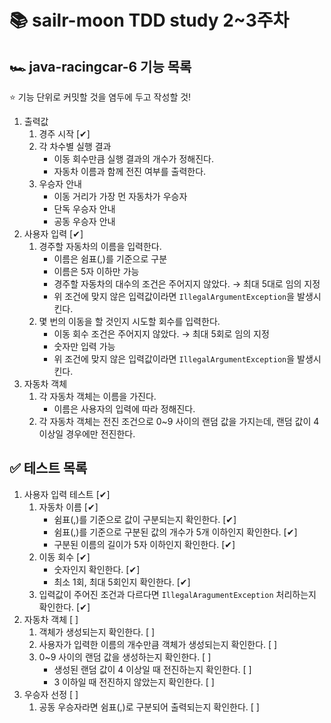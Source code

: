 # 📚 sailr-moon TDD study 2~3주차
## 🏎️ java-racingcar-6 기능 목록
⭐️ 기능 단위로 커밋할 것을 염두에 두고 작성할 것!
1. 출력값
   1. 경주 시작 [✔]
   2. 각 차수별 실행 결과
      * 이동 회수만큼 실행 결과의 개수가 정해진다.
      * 자동차 이름과 함께 전진 여부를 출력한다.
   3. 우승자 안내
      * 이동 거리가 가장 먼 자동차가 우승자
      * 단독 우승자 안내
      * 공동 우승자 안내
2. 사용자 입력 [✔]
   1. 경주할 자동차의 이름을 입력한다.
      * 이름은 쉼표(,)를 기준으로 구분
      * 이름은 5자 이하만 가능
      * 경주할 자동차의 대수의 조건은 주어지지 않았다. → 최대 5대로 임의 지정
      * 위 조건에 맞지 않은 입력값이라면 ``IllegalArgumentException``을 발생시킨다.
   2. 몇 번의 이동을 할 것인지 시도할 회수를 입력한다.
      * 이동 회수 조건은 주어지지 않았다. → 최대 5회로 임의 지정
      * 숫자만 입력 가능
      * 위 조건에 맞지 않은 입력값이라면 ``IllegalArgumentException``을 발생시킨다.
3. 자동차 객체
   1. 각 자동차 객체는 이름을 가진다.
       * 이름은 사용자의 입력에 따라 정해진다.
   2. 각 자동차 객체는 전진 조건으로 0~9 사이의 랜덤 값을 가지는데, 랜덤 값이 4 이상일 경우에만 전진한다.

## ✅ 테스트 목록
1. 사용자 입력 테스트 [✔]
   1. 자동차 이름 [✔]
      * 쉼표(,)를 기준으로 값이 구분되는지 확인한다. [✔]
      * 쉼표(,)를 기준으로 구분된 값의 개수가 5개 이하인지 확인한다. [✔]
      * 구분된 이름의 길이가 5자 이하인지 확인한다. [✔]
   2. 이동 회수 [✔]
      * 숫자인지 확인한다. [✔]
      * 최소 1회, 최대 5회인지 확인한다. [✔]
   3. 입력값이 주어진 조건과 다르다면 ``IllegalAragumentException`` 처리하는지 확인한다. [✔]
2. 자동차 객체 [ ]
   1. 객체가 생성되는지 확인한다. [ ]
   2. 사용자가 입력한 이름의 개수만큼 객체가 생성되는지 확인한다. [ ]
   3. 0~9 사이의 랜덤 값을 생성하는지 확인한다. [ ]
      * 생성된 랜덤 값이 4 이상일 때 전진하는지 확인한다. [ ]
      * 3 이하일 때 전진하지 않았는지 확인한다. [ ]
3. 우승자 선정 [ ]
   1. 공동 우승자라면 쉼표(,)로 구분되어 출력되는지 확인한다. [ ]